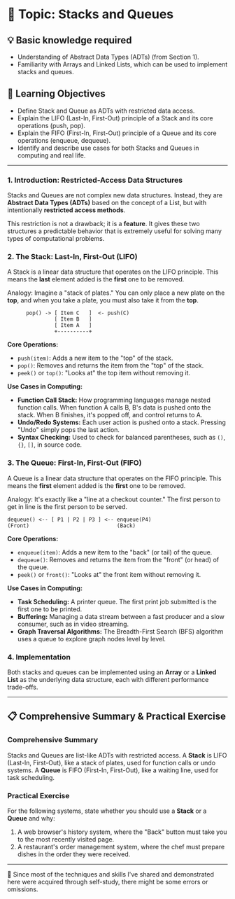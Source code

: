 # 📖 Topic: Stacks and Queues

## 💡 Basic knowledge required

- Understanding of Abstract Data Types (ADTs) (from Section 1).
- Familiarity with Arrays and Linked Lists, which can be used to implement stacks and queues.

## 🎯 Learning Objectives

- Define Stack and Queue as ADTs with restricted data access.
- Explain the LIFO (Last-In, First-Out) principle of a Stack and its core operations (push, pop).
- Explain the FIFO (First-In, First-Out) principle of a Queue and its core operations (enqueue, dequeue).
- Identify and describe use cases for both Stacks and Queues in computing and real life.

---

### 1. Introduction: Restricted-Access Data Structures

Stacks and Queues are not complex new data structures. Instead, they are **Abstract Data Types (ADTs)** based on the concept of a List, but with intentionally **restricted access methods**.

This restriction is not a drawback; it is a **feature**. It gives these two structures a predictable behavior that is extremely useful for solving many types of computational problems.

### 2. The Stack: Last-In, First-Out (LIFO)

A Stack is a linear data structure that operates on the LIFO principle. This means the **last** element added is the **first** one to be removed.

Analogy: Imagine a "stack of plates." You can only place a new plate on the **top**, and when you take a plate, you must also take it from the **top**.

```
      pop() -> [ Item C   ]  <- push(C)
               [ Item B   ]
               [ Item A   ]
               +----------+
```

**Core Operations:**
-   `push(item)`: Adds a new item to the "top" of the stack.
-   `pop()`: Removes and returns the item from the "top" of the stack.
-   `peek()` or `top()`: "Looks at" the top item without removing it.

**Use Cases in Computing:**
-   **Function Call Stack:** How programming languages manage nested function calls. When function A calls B, B's data is pushed onto the stack. When B finishes, it's popped off, and control returns to A.
-   **Undo/Redo Systems:** Each user action is pushed onto a stack. Pressing "Undo" simply pops the last action.
-   **Syntax Checking:** Used to check for balanced parentheses, such as `()`, `{}`, `[]`, in source code.

### 3. The Queue: First-In, First-Out (FIFO)

A Queue is a linear data structure that operates on the FIFO principle. This means the **first** element added is the **first** one to be removed.

Analogy: It's exactly like a "line at a checkout counter." The first person to get in line is the first person to be served.

```
dequeue() <-- [ P1 | P2 | P3 ] <-- enqueue(P4)
(Front)                            (Back)
```

**Core Operations:**
-   `enqueue(item)`: Adds a new item to the "back" (or tail) of the queue.
-   `dequeue()`: Removes and returns the item from the "front" (or head) of the queue.
-   `peek()` or `front()`: "Looks at" the front item without removing it.

**Use Cases in Computing:**
-   **Task Scheduling:** A printer queue. The first print job submitted is the first one to be printed.
-   **Buffering:** Managing a data stream between a fast producer and a slow consumer, such as in video streaming.
-   **Graph Traversal Algorithms:** The Breadth-First Search (BFS) algorithm uses a queue to explore graph nodes level by level.

### 4. Implementation

Both stacks and queues can be implemented using an **Array** or a **Linked List** as the underlying data structure, each with different performance trade-offs.

---

## 📋 Comprehensive Summary & Practical Exercise

### Comprehensive Summary

Stacks and Queues are list-like ADTs with restricted access. A **Stack** is LIFO (Last-In, First-Out), like a stack of plates, used for function calls or undo systems. A **Queue** is FIFO (First-In, First-Out), like a waiting line, used for task scheduling.

### Practical Exercise

For the following systems, state whether you should use a **Stack** or a **Queue** and why:
1.  A web browser's history system, where the "Back" button must take you to the most recently visited page.
2.  A restaurant's order management system, where the chef must prepare dishes in the order they were received.

---

📍 Since most of the techniques and skills I've shared and demonstrated here were acquired through self-study, there might be some errors or omissions.
